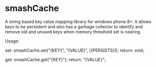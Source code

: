 smashCache
==========

A string based key value mapping library for windows phone 8+. It allows keys to be persistent and also has a garbage collector to identify and remove old and unused keys when memory threshold set is nearing.

Usage:

set:
smashCache.set("{KEY}", "{VALUE}", [{PERSISTS}]);
return: void;


get: 
smashCache.get("{KEY}");
return: "{VALUE}";
